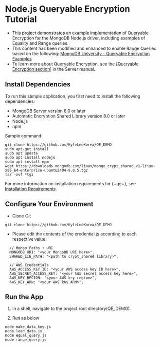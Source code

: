 # Node.js Queryable Encryption Tutorial

- This project demonstrates an example implementation of Queryable Encryption for the MongoDB Node.js driver, including examples of Equality and Range queries.
- This content has been modified and enhanced to enable Range Queries based on the following:
[MongoDB University - Queryable Encryption Examples](https://github.com/mongodb-university/docs-in-use-encryption-examples/tree/main/queryable-encryption) 
- To learn more about Queryable Encryption, see the [[Queryable Encryption section]](https://www.mongodb.com/docs/manual/core/queryable-encryption/) in the Server manual.

## Install Dependencies

To run this sample application, you first need to install the following
dependencies:

- MongoDB Server version 8.0 or later
- Automatic Encryption Shared Library version 8.0 or later
- Node.js
- npm

Sample command
```
git clone https://github.com/KyleLeeKorea/QE_DEMO 
sudo apt-get install
sudo apt update
sudo apt install nodejs
sudo apt install npm
wget https://downloads.mongodb.com/linux/mongo_crypt_shared_v1-linux-x86_64-enterprise-ubuntu2404-8.0.5.tgz
tar -xvf *tgz
```
For more information on installation requirements for {+qe+}, see [Installation Requirements](https://www.mongodb.com/docs/manual/core/queryable-encryption/install/#std-label-qe-install).

## Configure Your Environment
- Clone Git
```
git clone https://github.com/KyleLeeKorea/QE_DEMO 
```

- Please edit the contents of the credential.js according to each respective value.
```
  // Mongo Paths + URI
  MONGODB_URI: "<your MongoDB URI here>",
  SHARED_LIB_PATH: "<path to crypt_shared library>",

  // AWS Credentials
  AWS_ACCESS_KEY_ID: "<your AWS access key ID here>",
  AWS_SECRET_ACCESS_KEY: "<your AWS secret access key here>",
  AWS_KEY_REGION: "<your AWS key region>",
  AWS_KEY_ARN: "<your AWS key ARN>",
```
## Run the App

1. In a shell, navigate to the project root directory(QE_DEMO).

1. Run as below
```
node make_data_key.js
node load_data.js
node equal_query.js
node range_query.js
```
